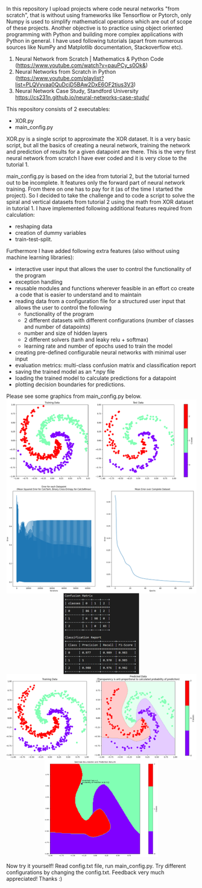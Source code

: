 In this repository I upload projects where code neural networks "from scratch", that is without using frameworks like Tensorflow or Pytorch, only Numpy is used to simplify mathematical operations which are out of scope of these projects. Another objective is to practice using object oriented programming with Python and building more complex applications with Python in general. I have used following tutorials (apart from numerous sources like NumPy and Matplotlib documentation, Stackoverflow etc).
1. Neural Network from Scratch | Mathematics & Python Code (https://www.youtube.com/watch?v=pauPCy_s0Ok&)
2. Neural Networks from Scratch in Python (https://www.youtube.com/playlist?list=PLQVvvaa0QuDcjD5BAw2DxE6OF2tius3V3)
3. Neural Network Case Study, Standford University https://cs231n.github.io/neural-networks-case-study/


This repository consists of 2 executables:
- XOR.py
- main_config.py

XOR.py is a single script to approximate the XOR dataset. It is a very basic script, but all the basics of creating a neural network, training the network and prediction of results for a given datapoint are there. This is the very first neural network from scratch I have ever coded and it is very close to the tutorial 1.

main_config.py is based on the idea from tutorial 2, but the tutorial turned out to be incomplete. It features only the forward part of neural network training. From there on one has to pay for it (as of the time I started the project). So I decided to take the challenge and to code a script to solve the spiral and vertical datasets from tutorial 2 using the math from XOR dataset in tutorial 1. I have implemented following additional features required from calculation: 
- reshaping data
- creation of dummy variables
- train-test-split. 

Furthermore I have added following extra features (also without using machine learning libraries): 
- interactive user input that allows the user to control the functionality of the program
- exception handling
- reusable modules and functions wherever feasible in an effort co create a code that is easier to understand and to maintain
- reading data from a configuration file for a structured user input that allows the user to control the following 
    - functionality of the program 
    - 2 different datasets with different configurations (number of classes and number of datapoints)
    - number and size of hidden layers
    - 2 different solvers (tanh and leaky relu + softmax)
    - learning rate and number of epochs used to train the model
- creating pre-defined configurable neural networks with minimal user input
- evaluation metrics: multi-class confusion matrix and classification report
- saving the trained model as an *.npy file 
- loading the trained model to calculate predictions for a datapoint
- plotting decision boundaries for predictions.

Please see some graphics from main_config.py below.
<img src="Pics/data.png" width="600" style="display: block; margin: 0 auto">
<img src="Pics/training.png" width="600" style="display: block; margin: 0 auto">
<img src="Pics/evaluation.png" width="200" style="display: block; margin: 0 auto">
<img src="Pics/testing.png" width="600" style="display: block; margin: 0 auto">
<img src="Pics/predicting.png" width="300" style="display: block; margin: 0 auto">

Now try it yourself! Read config.txt file, run main_config.py. Try different configurations by changing the config.txt. Feedback very much appreciated! Thanks :)